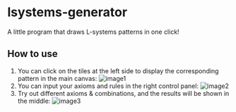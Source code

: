 # lsystems-generator
A little program that draws L-systems patterns in one click!

## How to use
1. You can click on the tiles at the left side to display the corresponding pattern in the main canvas:
![image1](/images_readme/11_meitu_1.png)
2. You can input your axioms and rules in the right control panel:
![image2](/images_readme/22_meitu_2.png)
3. Try out different axioms & combinations, and the results will be shown in the middle:
![image3](/images_readme/33_meitu_3.png)
